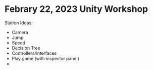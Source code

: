 # Febrary 22, 2023 Unity Workshop

Station Ideas:
- Camera
- Jump
- Speed
- Decision Tree
- Controllers/interfaces
- Play game (with inspector panel)
- 